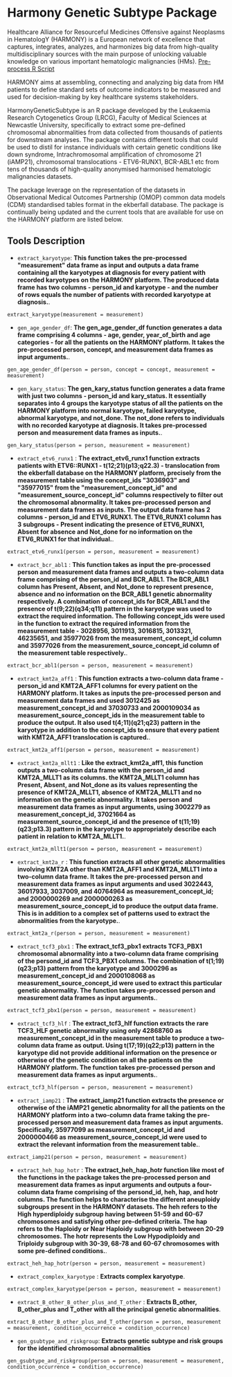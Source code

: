 # Harmony Genetic Subtype Package

Healthcare Alliance for Resourceful Medicines Offensive against Neoplasms in HematologY (HARMONY) is a European network of excellence that captures, integrates, analyzes, and harmonizes big data from high-quality multidisciplinary sources with the main purpose of unlocking valuable knowledge on various important hematologic malignancies (HMs). [Pre-process R Script](../ayolawal/harmonygeneticsubtype/blob/main/data-raw/preprocess_datasets.R)

HARMONY aims at assembling, connecting and analyzing big data from HM patients to define standard sets of outcome indicators to be measured and used for decision-making by key healthcare systems stakeholders.

HarmonyGeneticSubtype is an R package developed by the Leukaemia Research Cytogenetics Group (LRCG), Faculty of Medical Sciences at Newcastle University, specifically to extract some pre-defined chromosomal abnormalities from data collected from thousands of patients for downstream analyses. The package contains different tools that could be used to distil for instance individuals with certain genetic conditions like down syndrome, Intrachromosomal amplification of chromosome 21 (iAMP21), chromosomal translocations - ETV6-RUNX1, BCR-ABL1 etc from tens of thousands of high-quality anonymised harmonised hematologic malignancies datasets.

The package leverage on the representation of the datasets in Observational Medical Outcomes Partnership (OMOP) common data models (CDM) standardised tables format in the ekberfall database. The package is continually being updated and the current tools that are available for use on the HARMONY platform are listed below. 


## Tools Description

* `extract_karyotype`: **This function takes the pre-processed "measurement" data frame as input and outputs a data frame containing all the karyotypes at diagnosis for every patient with recorded karyotypes on the HARMONY platform. The produced data frame has two columns - person_id and karyotype - and the number of rows equals the number of patients with recorded karyotype at diagnosis.**.
```
extract_karyotype(measurement = measurement)
```
* `gen_age_gender_df`: **The gen_age_gender_df function generates a data frame comprising 4 columns - age, gender, year_of_birth and age categories - for all the patients on the HARMONY platform. It takes the pre-processed person, concept, and measurement data frames as input arguments.**. 

~~~
gen_age_gender_df(person = person, concept = concept, measurement = measurement)
~~~

* `gen_kary_status`: **The gen_kary_status function generates a data frame with just two columns - person_id and kary_status. It essentially separates into 4 groups the karyotype status of all the patients on the HARMONY platform into normal karyotype, failed karyotype, abnormal karyotype, and not_done. The not_done refers to individuals with no recorded karyotype at diagnosis. It takes pre-processed person and measurement data frames as inputs.**.
~~~
gen_kary_status(person = person, measurement = measurement)
~~~

* `extract_etv6_runx1` : **The extract_etv6_runx1 function extracts patients with ETV6::RUNX1 - t(12;21)(p13;q22.3) - translocation from the ekberfall database on the HARMONY platform, precisely from the measurement table using the concept_ids "3036903" and "35977015" from the "measurement_concept_id" and "measurement_source_concept_id" columns respectively to filter out the chromosomal abnormality. It takes pre-processed person and measurement data frames as inputs. The output data frame has 2 columns - person_id and ETV6_RUNX1. The ETV6_RUNX1 column has 3 subgroups - Present indicating the presence of ETV6_RUNX1, Absent for absence and Not_done for no information on the ETV6_RUNX1 for that individual.**.
~~~
extract_etv6_runx1(person = person, measurement = measurement)
~~~

* `extract_bcr_abl1` : **This function takes as input the pre-processed person and measurement data frames and outputs a two-column data frame comprising of the person_id and BCR_ABL1. The BCR_ABL1 column has Present, Absent, and Not_done to represent presence, absence and no information on the BCR_ABL1 genetic abnormality respectively. A combination of concept_ids for BCR_ABL1 and the presence of t(9;22)(q34;q11) pattern in the karyotype was used to extract the required information. The following concept_ids were used in the function to extract the required information from the measurement table - 3028956, 3011913, 3016815, 3013321, 46235651, and 35977026 from the measurement_concept_id column and 35977026 from the measurement_source_concept_id column of the measurement table respectively.**.
~~~
extract_bcr_abl1(person = person, measurement = measurement)
~~~

* `extract_kmt2a_aff1` : **This function extracts a two-column data frame - person_id and KMT2A_AFF1 columns for every patient on the HARMONY platform. It takes as inputs the pre-processed person and measurement data frames and used 3012425 as measurement_concept_id and 37030733 and 2000109034 as measurement_source_concept_ids in the measurement table to produce the output. It also used t(4;11)(q21;q23) pattern in the karyotype in addition to the concept_ids to ensure that every patient with KMT2A_AFF1 translocation is captured.**.
~~~
extract_kmt2a_aff1(person = person, measurement = measurement)
~~~

* `extract_kmt2a_mllt1` : **Like the extract_kmt2a_aff1, this function outputs a two-column data frame with the person_id and KMT2A_MLLT1 as its columns. the KMT2A_MLLT1 column has Present, Absent, and Not_done as its values representing the presence of KMT2A_MLLT1, absence of KMT2A_MLLT1 and no information on the genetic abnormality. It takes person and measurement data frames as input arguments, using 3002279 as measurement_concept_id, 37021664 as measurement_source_concept_id and the presence of t(11;19)(q23;p13.3) pattern in the karyotype to appropriately describe each patient in relation to KMT2A_MLLT1.**.
~~~
extract_kmt2a_mllt1(person = person, measurement = measurement)
~~~

* `extract_kmt2a_r` : **This function extracts all other genetic abnormalities involving KMT2A other than KMT2A_AFF1 and KMT2A_MLLT1 into a two-column data frame. It takes the pre-processed person and measurement data frames as input arguments and used 3022443, 36017933, 3037009, and 40764964 as measurement_concept_id; and 2000000269 and 2000000263 as measurement_source_concept_id to produce the output data frame. This is in addition to a complex set of patterns used to extract the abnormalities from the karyotype.**.
~~~
extract_kmt2a_r(person = person, measurement = measurement)
~~~

* `extract_tcf3_pbx1` : **The extract_tcf3_pbx1 extracts TCF3_PBX1 chromosomal abnormality into a two-column data frame comprising of the persond_id and   TCF3_PBX1 columns. The combination of t(1;19)(q23;p13) pattern from the karyotype and 3000296 as measurement_concept_id and 2000108068 as measurement_source_concept_id were used to extract this particular genetic abnormality. The function takes pre-processed person and measurement data frames as input arguments.**.
~~~
extract_tcf3_pbx1(person = person, measurement = measurement)
~~~

* `extract_tcf3_hlf` : **The extract_tcf3_hlf function extracts the rare TCF3_HLF genetic abnormality using only 42868760 as measurement_concept_id in the measurement table to produce a two-column data frame as output. Using t(17;19)(q22;p13) pattern in the karyotype did not provide additional information on the presence or otherwise of the genetic condition on all the patients on the HARMONY platform. The function takes pre-processed person and measurement data frames as input arguments.**.
~~~
extract_tcf3_hlf(person = person, measurement = measurement)
~~~

* `extract_iamp21` : **The extract_iamp21 function extracts the presence or otherwise of the iAMP21 genetic abnormality for all the patients on the HARMONY platform into a two-column data frame taking the pre-processed person and measurement data frames as input arguments. Specifically, 35977099 as measurement_concept_id and 2000000466 as measurement_source_concept_id were used to extract the relevant information from the measurement table.**.
~~~
extract_iamp21(person = person, measurement = measurement)
~~~

* `extract_heh_hap_hotr` : **The extract_heh_hap_hotr function like most of the functions in the package takes the pre-processed person and measurement data frames as input arguments and outputs a four-column data frame comprising of the persond_id, heh, hap, and hotr columns. The function helps to characterise the different aneuploidy subgroups present in the HARMONY datasets. The heh refers to the High hyperdiploidy subgroup having between 51-59 and 60-67 chromosomes and satisfying other pre-defined criteria. The hap refers to the Haploidy or Near Haploidy subgroup with between 20-29 chromosomes. The hotr represents the Low Hypodiploidy and Triploidy subgroup with 30-39, 68-78 and 60-67 chromosomes with some pre-defined conditions.**.
~~~
extract_heh_hap_hotr(person = person, measurement = measurement)
~~~

* `extract_complex_karyotype` : **Extracts complex karyotype**.
~~~
extract_complex_karyotype(person = person, measurement = measurement)
~~~

* `extract_B_other_B_other_plus_and_T_other` : **Extracts  B_other, B_other_plus and T_other with all the principal genetic abnormalities**.
~~~
extract_B_other_B_other_plus_and_T_other(person = person, measurement = measurement, condition_occurrence = condition_occurrence)
~~~

* `gen_gsubtype_and_riskgroup`: **Extracts genetic subtype and risk groups for the identified chromosomal abnormalities**
~~~
gen_gsubtype_and_riskgroup(person = person, measurement = measurement, condition_occurrence = condition_occurrence)
~~~
